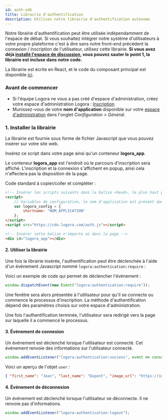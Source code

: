 ```yaml
---
id: auth-sdk
title: Librairie d'authentification
description: Utilisez notre librairie d'authentification autonome
---
```


Notre librairie d'authentification peut être utilisée indépendamment de l'espace de débat. Si vous souhaitez intégrer notre système d'utilisateurs à votre propre plateforme c'est à dire sans notre front-end précédent la connexion / inscription de l'utilisateur, utilisez cette librairie. **Si vous avez déjà [installé l'espace de discussion](../../installation/javascript-sdk), vous pouvez sauter le point 1, la librairie est incluse dans notre code.**

La librairie est écrite en React, et le code du composant principal est disponible [ici](https://bit.cloud/logora/debate/auth/auth_initializer).

### Avant de commencer 

- Si l'équipe Logora ne vous a pas créé d'espace d'administration, créez votre espace d'administration Logora : [Inscription](https://logora.fr/signup)
- Munissez-vous de votre **nom d'application** disponible sur votre [espace d'administration](https://admin.logora.fr) dans l'onglet *Configuration > Général*.

### 1. Installer la librairie


La librairie est fournie sous forme de fichier Javascript que vous pouvez insérer sur votre site web.

Insérez ce script dans votre page ainsi qu'un conteneur **logora_app**. 

Le conteneur **logora_app** est l'endroit où le parcours d'inscription sera affiché. L'inscription et la connexion s'affichent en popup, ainsi cela n'affectera pas la disposition de la page.

Code standard à copier/coller et compléter : 

```html
<!-- Insérer les scripts suivants dans la balise <head>, le plus haut possible dans la page -->
<script>
    // Variables de configuration, le nom d'application est présent dans votre espace d'administration
    var logora_config = {
        shortname: "NOM_APPLICATION"
    };
</script>
<script src="https://cdn.logora.com/auth.js"></script>
```

```html
<!-- Insérer cette balise n'importe où dans la page -->
<div id="logora_app"></div>
```

#### 2. Utiliser la librairie

Une fois la librairie insérée, l'authentification peut être déclenchée à l'aide d'un événement Javascript nommé `logora:authentication:require` :

Voici un exemple de code qui permet de déclencher l'événement :

```js
window.dispatchEvent(new Event("logora:authentication:require"));
```

Une fenêtre sera alors présentée à l'utilisateur pour qu'il se connecte ou commence le processus d'inscription. La méthode d'authentification dépend des paramètres choisis sur votre espace d'administration.

Une fois l'authentification terminée, l'utilisateur sera redirigé vers la page sur laquelle il a commencé le processus.

#### 3. Événement de connexion

Un événement est déclenché lorsque l'utilisateur est connecté. Cet événement renvoie des informations sur l'utilisateur connecté.

```js
window.addEventListener("logora:authentication:success", event => console.log(event.detail.user));
```

Voici un aperçu de l'objet `user` :

```json
{ "first_name": "Jean", "last_name": "Dupont", "image_url": "https://image.com/my-image", "points": 100 }
```

#### 4. Événement de déconnexion

Un événement est déclenché lorsque l'utilisateur se déconnecte. Il ne renvoie pas d'informations.

```js
window.addEventListener("logora:authentication:logout");
```
